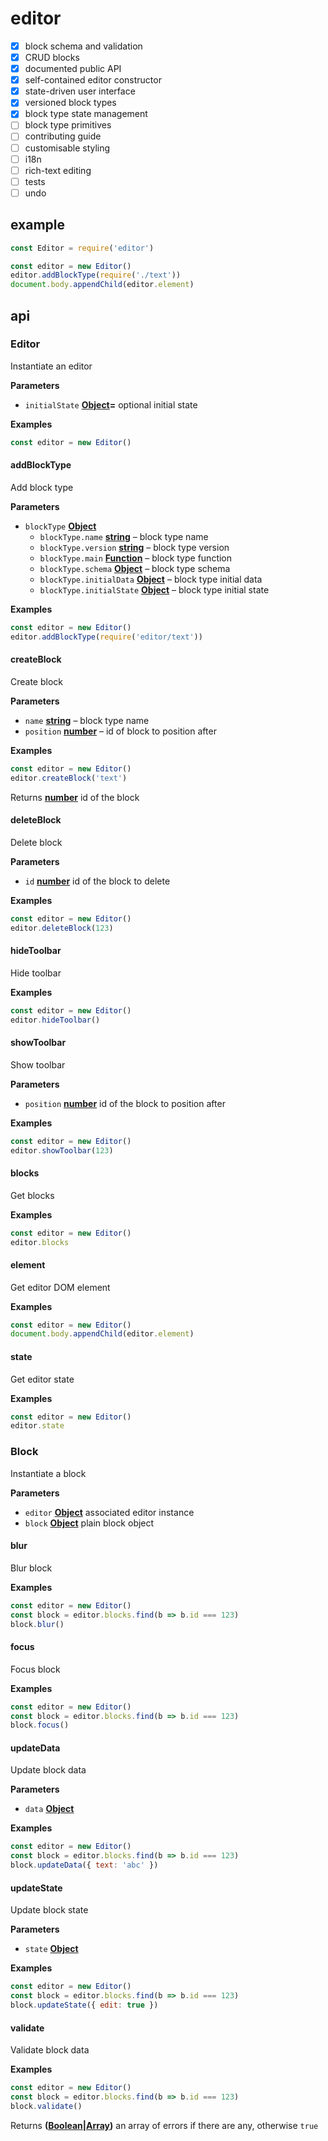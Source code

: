 # editor

-   [x] block schema and validation
-   [x] CRUD blocks
-   [x] documented public API
-   [x] self-contained editor constructor
-   [x] state-driven user interface
-   [x] versioned block types
-   [x] block type state management
-   [ ] block type primitives
-   [ ] contributing guide
-   [ ] customisable styling
-   [ ] i18n
-   [ ] rich-text editing
-   [ ] tests
-   [ ] undo

## example

```js
const Editor = require('editor')

const editor = new Editor()
editor.addBlockType(require('./text'))
document.body.appendChild(editor.element)
```

## api

### Editor

Instantiate an editor

**Parameters**

-   `initialState` **[Object](https://developer.mozilla.org/en-US/docs/Web/JavaScript/Reference/Global_Objects/Object)=** optional initial state

**Examples**

```javascript
const editor = new Editor()
```

#### addBlockType

Add block type

**Parameters**

-   `blockType` **[Object](https://developer.mozilla.org/en-US/docs/Web/JavaScript/Reference/Global_Objects/Object)**
    -   `blockType.name` **[string](https://developer.mozilla.org/en-US/docs/Web/JavaScript/Reference/Global_Objects/String)** – block type name
    -   `blockType.version` **[string](https://developer.mozilla.org/en-US/docs/Web/JavaScript/Reference/Global_Objects/String)** – block type version
    -   `blockType.main` **[Function](https://developer.mozilla.org/en-US/docs/Web/JavaScript/Reference/Statements/function)** – block type function
    -   `blockType.schema` **[Object](https://developer.mozilla.org/en-US/docs/Web/JavaScript/Reference/Global_Objects/Object)** – block type schema
    -   `blockType.initialData` **[Object](https://developer.mozilla.org/en-US/docs/Web/JavaScript/Reference/Global_Objects/Object)** – block type initial data
    -   `blockType.initialState` **[Object](https://developer.mozilla.org/en-US/docs/Web/JavaScript/Reference/Global_Objects/Object)** – block type initial state

**Examples**

```javascript
const editor = new Editor()
editor.addBlockType(require('editor/text'))
```

#### createBlock

Create block

**Parameters**

-   `name` **[string](https://developer.mozilla.org/en-US/docs/Web/JavaScript/Reference/Global_Objects/String)** – block type name
-   `position` **[number](https://developer.mozilla.org/en-US/docs/Web/JavaScript/Reference/Global_Objects/Number)** – id of block to position after

**Examples**

```javascript
const editor = new Editor()
editor.createBlock('text')
```

Returns **[number](https://developer.mozilla.org/en-US/docs/Web/JavaScript/Reference/Global_Objects/Number)** id of the block

#### deleteBlock

Delete block

**Parameters**

-   `id` **[number](https://developer.mozilla.org/en-US/docs/Web/JavaScript/Reference/Global_Objects/Number)** id of the block to delete

**Examples**

```javascript
const editor = new Editor()
editor.deleteBlock(123)
```

#### hideToolbar

Hide toolbar

**Examples**

```javascript
const editor = new Editor()
editor.hideToolbar()
```

#### showToolbar

Show toolbar

**Parameters**

-   `position` **[number](https://developer.mozilla.org/en-US/docs/Web/JavaScript/Reference/Global_Objects/Number)** id of the block to position after

**Examples**

```javascript
const editor = new Editor()
editor.showToolbar(123)
```

#### blocks

Get blocks

**Examples**

```javascript
const editor = new Editor()
editor.blocks
```

#### element

Get editor DOM element

**Examples**

```javascript
const editor = new Editor()
document.body.appendChild(editor.element)
```

#### state

Get editor state

**Examples**

```javascript
const editor = new Editor()
editor.state
```

### Block

Instantiate a block

**Parameters**

-   `editor` **[Object](https://developer.mozilla.org/en-US/docs/Web/JavaScript/Reference/Global_Objects/Object)** associated editor instance
-   `block` **[Object](https://developer.mozilla.org/en-US/docs/Web/JavaScript/Reference/Global_Objects/Object)** plain block object

#### blur

Blur block

**Examples**

```javascript
const editor = new Editor()
const block = editor.blocks.find(b => b.id === 123)
block.blur()
```

#### focus

Focus block

**Examples**

```javascript
const editor = new Editor()
const block = editor.blocks.find(b => b.id === 123)
block.focus()
```

#### updateData

Update block data

**Parameters**

-   `data` **[Object](https://developer.mozilla.org/en-US/docs/Web/JavaScript/Reference/Global_Objects/Object)**

**Examples**

```javascript
const editor = new Editor()
const block = editor.blocks.find(b => b.id === 123)
block.updateData({ text: 'abc' })
```

#### updateState

Update block state

**Parameters**

-   `state` **[Object](https://developer.mozilla.org/en-US/docs/Web/JavaScript/Reference/Global_Objects/Object)**

**Examples**

```javascript
const editor = new Editor()
const block = editor.blocks.find(b => b.id === 123)
block.updateState({ edit: true })
```

#### validate

Validate block data

**Examples**

```javascript
const editor = new Editor()
const block = editor.blocks.find(b => b.id === 123)
block.validate()
```

Returns **([Boolean](https://developer.mozilla.org/en-US/docs/Web/JavaScript/Reference/Global_Objects/Boolean)\|[Array](https://developer.mozilla.org/en-US/docs/Web/JavaScript/Reference/Global_Objects/Array))** an array of errors if there are any, otherwise `true`

